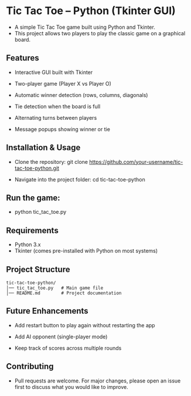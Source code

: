 # Tic Tac Toe – Python (Tkinter GUI)

- A simple Tic Tac Toe game built using Python and Tkinter.
- This project allows two players to play the classic game on a graphical board.

## Features

- Interactive GUI built with Tkinter

- Two-player game (Player X vs Player O)

- Automatic winner detection (rows, columns, diagonals)

- Tie detection when the board is full

- Alternating turns between players

- Message popups showing winner or tie

## Installation & Usage

- Clone the repository:
git clone https://github.com/your-username/tic-tac-toe-python.git

- Navigate into the project folder:
cd tic-tac-toe-python

## Run the game:

- python tic_tac_toe.py

## Requirements

- Python 3.x
- Tkinter (comes pre-installed with Python on most systems)

## Project Structure
```
tic-tac-toe-python/
│── tic_tac_toe.py   # Main game file
│── README.md        # Project documentation
 ```

## Future Enhancements

- Add restart button to play again without restarting the app

- Add AI opponent (single-player mode)

- Keep track of scores across multiple rounds

## Contributing

- Pull requests are welcome. For major changes, please open an issue first to discuss what you would like to improve.
